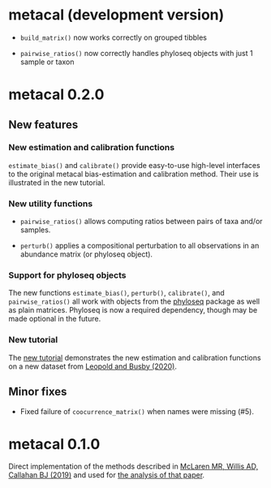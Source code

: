 # metacal (development version)

* `build_matrix()` now works correctly on grouped tibbles

* `pairwise_ratios()` now correctly handles phyloseq objects with just 1 sample or
taxon

# metacal 0.2.0

## New features

### New estimation and calibration functions

`estimate_bias()` and `calibrate()` provide easy-to-use high-level interfaces to the original metacal bias-estimation and calibration method.
Their use is illustrated in the new tutorial.

### New utility functions

* `pairwise_ratios()` allows computing ratios between pairs of taxa and/or samples.

* `perturb()` applies a compositional perturbation to all observations in an abundance matrix (or phyloseq object).

### Support for phyloseq objects

The new functions `estimate_bias()`, `perturb()`, `calibrate()`, and `pairwise_ratios()` all work with objects from the [phyloseq](https://joey711.github.io/phyloseq/) package as well as plain matrices. 
Phyloseq is now a required dependency, though may be made optional in the future.

### New tutorial

The [new tutorial](https://mikemc.github.io/metacal/articles/tutorial.html) demonstrates the new estimation and calibration functions on a new dataset from [Leopold and Busby (2020)](https://doi.org/10.1016/j.cub.2020.06.011).

## Minor fixes

* Fixed failure of `coocurrence_matrix()` when names were missing (#5).

# metacal 0.1.0

Direct implementation of the methods described in [McLaren MR, Willis AD, Callahan BJ (2019)](https://elifesciences.org/articles/46923) and used for [the analysis of that paper](https://github.com/mikemc/mgs-bias-manuscript).

